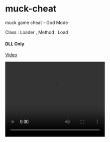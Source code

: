 # muck-cheat
muck game cheat - God Mode

Class : Loader , Method : Load
#### DLL Only

[Video](https://cdn.discordapp.com/attachments/952538630503682088/952538887555809340/Muck_Cheat.mp4)

<video width="320" height="240" controls>
  <source src="https://cdn.discordapp.com/attachments/952538630503682088/952538887555809340/Muck_Cheat.mp4" type="video/mp4">
Your browser does not support the video tag.
</video>
